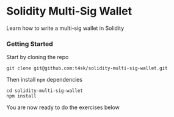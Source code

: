 # Solidity Multi-Sig Wallet

Learn how to write a multi-sig wallet in Solidity

### Getting Started

Start by cloning the repo

```shell
git clone git@github.com:t4sk/solidity-multi-sig-wallet.git
```

Then install `npm` dependencies

```shell
cd solidity-multi-sig-wallet
npm install
```

You are now ready to do the exercises below
